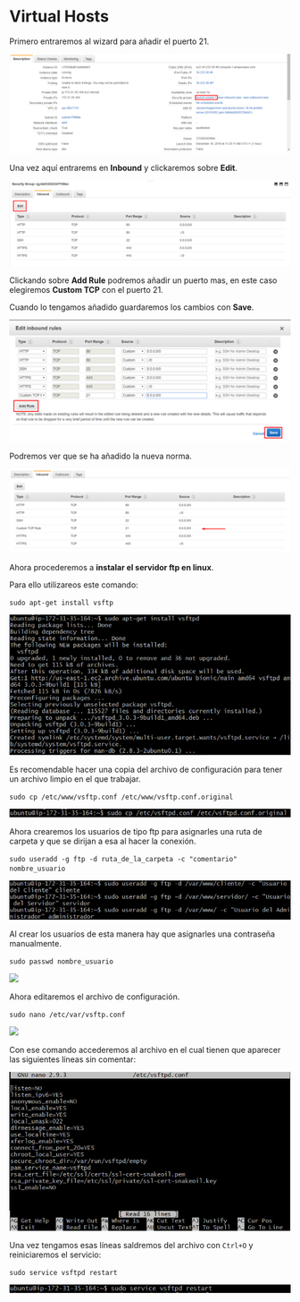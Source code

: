 # Virtual Hosts

Primero entraremos al wizard para añadir el puerto 21.

![](awsimages5/aws-wizard-amazon.png)

Una vez aquí entrarems en **Inbound** y clickaremos sobre **Edit**.

![](awsimages5/aws-edit-inbound.png)

Clickando sobre **Add Rule** podremos añadir un puerto mas, en este caso elegiremos **Custom TCP** con el puerto 21.

Cuando lo tengamos añadido guardaremos los cambios con **Save**.

![](awsimages5/aws-add-rule.png)

Podremos ver que se ha añadido la nueva norma.

![](awsimages5/aws-tcp-rule.png)

Ahora procederemos a **instalar el servidor ftp en linux**.

Para ello utilizareos este comando:

`sudo apt-get install vsftp`

![](awsimages5/aws-instalar-ftp.png)

Es recomendable hacer una copia del archivo de configuración para tener un archivo limpio en el que trabajar.

`sudo cp /etc/www/vsftp.conf /etc/www/vsftp.conf.original`

![](awsimages5/aws-crear-copia-conf.png)

Ahora crearemos los usuarios de tipo ftp para asignarles una ruta de carpeta y que se dirijan a esa al hacer la conexión.

`sudo useradd -g ftp -d ruta_de_la_carpeta -c "comentario" nombre_usuario`

![](awsimages5/aws-crear-usuarios.png)

Al crear los usuarios de esta manera hay que asignarles una contraseña manualmente.

`sudo passwd nombre_usuario`

![](awsimages5/aws-contraseñas.png)

Ahora editaremos el archivo de configuración.

`sudo nano /etc/var/vsftp.conf`

![](awsimages5/aws-comando.nano.png)

Con ese comando accederemos al archivo en el cual tienen que aparecer las siguientes líneas sin comentar:

![](awsimages5/aws-configuracion.png)

Una vez tengamos esas líneas saldremos del archivo con `Ctrl+O` y reiniciaremos el servicio:

`sudo service vsftpd restart`

![](awsimages5/aws-restart-ftp.png)
